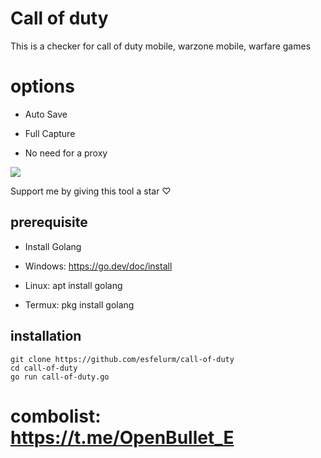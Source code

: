 # Call of duty

This is a checker for call of duty mobile, warzone mobile, warfare games 


# options

- Auto Save

- Full Capture

- No need for a proxy


<img src="https://github.com/esfelurm/call-of-duty/assets/104654028/c9657edb-3499-443f-b08f-7b0ce96b34a5"> 


Support me by giving this tool a star ♡


## prerequisite 

- Install Golang

- Windows:  https://go.dev/doc/install

- Linux: apt install golang

- Termux: pkg install golang


## installation 


```
git clone https://github.com/esfelurm/call-of-duty
cd call-of-duty
go run call-of-duty.go
```


# combolist: https://t.me/OpenBullet_E
